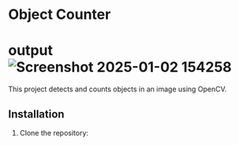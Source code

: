 # Object Counter

# output ![Screenshot 2025-01-02 154258](https://github.com/user-attachments/assets/f79e6254-02cd-4421-9d9e-d1a81682b8f4)


This project detects and counts objects in an image using OpenCV.

## Installation

1. Clone the repository:
